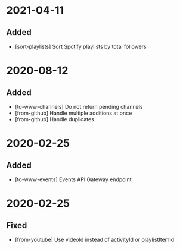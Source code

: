 # 2021-04-11

## Added

- [sort-playlists] Sort Spotify playlists by total followers

# 2020-08-12

## Added

 - [to-www-channels] Do not return pending channels
 - [from-github] Handle multiple additions at once
 - [from-github] Handle duplicates
 
# 2020-02-25

## Added

 - [to-www-events] Events API Gateway endpoint

# 2020-02-25

## Fixed

 - [from-youtube] Use videoId instead of activityId or playlistItemId

